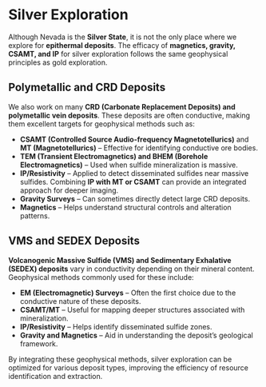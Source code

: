 # Silver Exploration

Although Nevada is the **Silver State**, it is not the only place where we explore for **epithermal deposits**. The efficacy of **magnetics, gravity, CSAMT, and IP** for silver exploration follows the same geophysical principles as gold exploration.

## Polymetallic and CRD Deposits

We also work on many **CRD (Carbonate Replacement Deposits) and polymetallic vein deposits**. These deposits are often conductive, making them excellent targets for geophysical methods such as:

- **CSAMT (Controlled Source Audio-frequency Magnetotellurics)** and **MT (Magnetotellurics)** – Effective for identifying conductive ore bodies.
- **TEM (Transient Electromagnetics) and BHEM (Borehole Electromagnetics)** – Used when sulfide mineralization is massive.
- **IP/Resistivity** – Applied to detect disseminated sulfides near massive sulfides. Combining **IP with MT or CSAMT** can provide an integrated approach for deeper imaging.
- **Gravity Surveys** – Can sometimes directly detect large CRD deposits.
- **Magnetics** – Helps understand structural controls and alteration patterns.

## VMS and SEDEX Deposits

**Volcanogenic Massive Sulfide (VMS) and Sedimentary Exhalative (SEDEX) deposits** vary in conductivity depending on their mineral content. Geophysical methods commonly used for these include:

- **EM (Electromagnetic) Surveys** – Often the first choice due to the conductive nature of these deposits.
- **CSAMT/MT** – Useful for mapping deeper structures associated with mineralization.
- **IP/Resistivity** – Helps identify disseminated sulfide zones.
- **Gravity and Magnetics** – Aid in understanding the deposit’s geological framework.

By integrating these geophysical methods, silver exploration can be optimized for various deposit types, improving the efficiency of resource identification and extraction.
